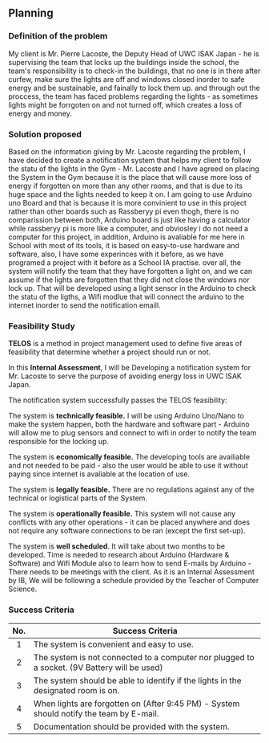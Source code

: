   Planning
----------
### Definition of the problem 
My client is Mr. Pierre Lacoste, the Deputy Head of UWC ISAK Japan - he is supervising the team that locks up the buildings inside the school, the team's responsibility is to 
check-in the buildings, that no one is in there after curfew, make sure the lights are off and windows closed inorder to safe energy and be sustainable,  and fainally to lock them up. and through out the proccess, 
the team has faced problems regarding the lights - as sometimes lights might be forrgoten on and not turned off, which creates a loss of energy and money.

### Solution proposed
Based on the information giving by Mr. Lacoste regarding the problem, I have decided to create a notification system that helps my client to follow the statu of the lights in the Gym - Mr. Lacoste and I have agreed on placing the System in the Gym because it is the place that will cause more loss of energy if forgotten on more than any other rooms, and that is due to its huge space and the lights needed to keep it on. 
I am going to use Arduino uno Board and that is because it is more convinient to use in this project rather than other boards such as Rassberyy pi even thogh, there is no comparission between both, Arduino board is just like having a calculator while rassberyy pi is more like a computer, and obviosley i do not need a computer for this project, in addition, Arduino is avaliable for me here in School with most of its tools, it is based on easy-to-use hardware and software, also,  I have some experinces with it before, as we have programed a project with it before as a School IA practise. over all, the system will notify the team that they have forgotten a light on, and we can assume if the lights are forgotten that they did not close the windows nor lock up. That will be developed using a light sensor in the Arduino to check the statu of the ligths, a Wifi modlue that will connect the arduino to the internet inorder to send the notification emaill.

### Feasibility Study

**TELOS** is a method in project management used to define five areas of feasibility that determine whether
a project should run or not. 

In this **Internal Assessment**, I will be Developing a notification system for Mr. Lacoste to serve the purpose of avoiding energy loss in UWC ISAK Japan.  

The notification system successfully passes the TELOS feasibility:

The system is **technically feasible.** I will be using Arduino Uno/Nano to make the system happen, both the hardware and software part - Arduino 
will allow me to plug sensors and connect to wifi in order to notify the team responsible for the locking up. 

The system is **economically feasible.** The developing tools are availiable and not needed to be paid - also the user would be able to use it without paying
since internet is avaliable at the location of use. 

The system is **legally feasible.** There are no regulations against any of the technical or logistical parts of the System. 

The system is **operationally feasible.** This system will not cause any conflicts with any other operations - it can be placed anywhere and does not require any software connections to be ran (except the first set-up). 

The system is **well scheduled**. It will take about two months to be developed. Time is needed to research about Arduino (Hardware & Software) and Wifi Module also to learn how to send E-mails by Arduino - There needs to be meetings with the client. As it is an Internal Assessment by IB, We will be following a schedule provided by the Teacher of Computer Science. 

### Success Criteria

| No. | Success Criteria                                                                             |
|:---:|----------------------------------------------------------------------------------------------|
| 1   | The system is convenient and easy to use.                                                    |
| 2   | The system is not connected to a computer nor plugged to a socket. (9V Battery will be used) |
| 3   | The system should be able to identify if the lights in the designated room is on.            |
| 4   | When lights are forgotten on (After 9:45 PM) - System should notify the team by E-mail.      |
| 5   | Documentation should be provided with the system.                                            |

